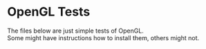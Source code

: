 # OpenGL Tests

The files below are just simple tests of OpenGL.<br>
Some might have instructions how to install them, others might not.
